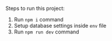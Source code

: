 Steps to run this project:

1. Run `npm i` command
2. Setup database settings inside `env` file
3. Run `npm run dev` command

